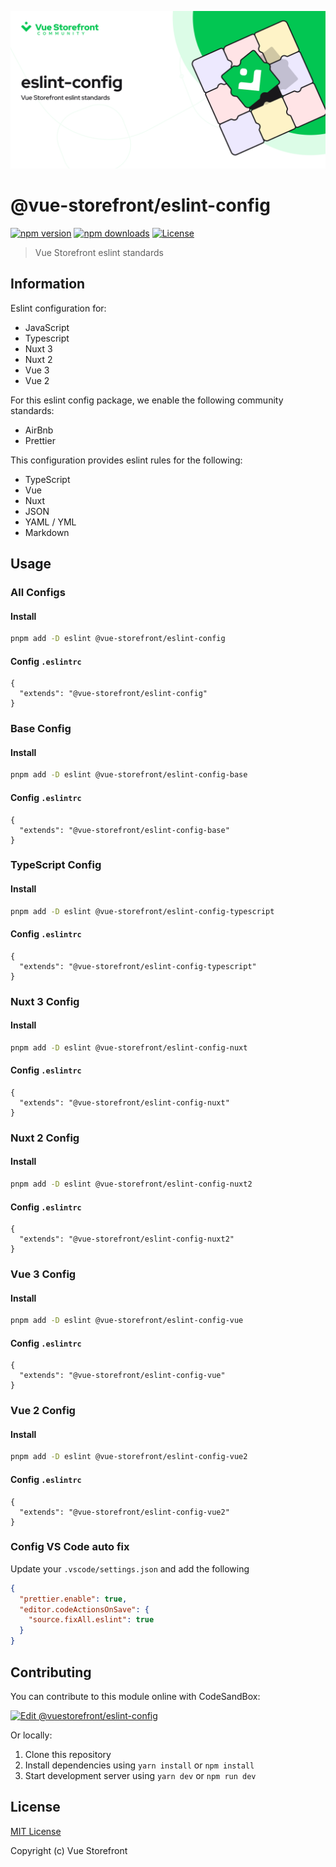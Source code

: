 [![vuestorefront/eslint-config](./cover.png)]()

# @vue-storefront/eslint-config

[![npm version][npm-version-src]][npm-version-href]
[![npm downloads][npm-downloads-src]][npm-downloads-href]
[![License][license-src]][license-href]

> Vue Storefront eslint standards

## Information

Eslint configuration for:
- JavaScript
- Typescript
- Nuxt 3
- Nuxt 2
- Vue 3
- Vue 2


For this eslint config package, we enable the following community standards:
- AirBnb
- Prettier

This configuration provides eslint rules for the following:
- TypeScript
- Vue
- Nuxt
- JSON
- YAML / YML
- Markdown

## Usage
### All Configs
#### Install
```bash
pnpm add -D eslint @vue-storefront/eslint-config
```

#### Config `.eslintrc`
```json{}[.eslintrc]
{
  "extends": "@vue-storefront/eslint-config"
}
```

### Base Config
#### Install
```bash
pnpm add -D eslint @vue-storefront/eslint-config-base
```

#### Config `.eslintrc`
```json{}[.eslintrc]
{
  "extends": "@vue-storefront/eslint-config-base"
}
```

### TypeScript Config
#### Install
```bash
pnpm add -D eslint @vue-storefront/eslint-config-typescript
```

#### Config `.eslintrc`
```json{}[.eslintrc]
{
  "extends": "@vue-storefront/eslint-config-typescript"
}
```

### Nuxt 3 Config
#### Install
```bash
pnpm add -D eslint @vue-storefront/eslint-config-nuxt
```

#### Config `.eslintrc`
```json{}[.eslintrc]
{
  "extends": "@vue-storefront/eslint-config-nuxt"
}
```

### Nuxt 2 Config
#### Install
```bash
pnpm add -D eslint @vue-storefront/eslint-config-nuxt2
```

#### Config `.eslintrc`
```json{}[.eslintrc]
{
  "extends": "@vue-storefront/eslint-config-nuxt2"
}
```

### Vue 3 Config
#### Install
```bash
pnpm add -D eslint @vue-storefront/eslint-config-vue
```

#### Config `.eslintrc`
```json{}[.eslintrc]
{
  "extends": "@vue-storefront/eslint-config-vue"
}
```

### Vue 2 Config
#### Install

```bash
pnpm add -D eslint @vue-storefront/eslint-config-vue2
```

#### Config `.eslintrc`
```json{}[.eslintrc]
{
  "extends": "@vue-storefront/eslint-config-vue2"
}
```

### Config VS Code auto fix

Update your `.vscode/settings.json` and add the following

```json
{
  "prettier.enable": true,
  "editor.codeActionsOnSave": {
    "source.fixAll.eslint": true
  }
}
```

## Contributing

You can contribute to this module online with CodeSandBox:

[![Edit @vuestorefront/eslint-config](https://codesandbox.io/static/img/play-codesandbox.svg)](https://codesandbox.io/s/github/vuestorefront/eslint-config/tree/main/?fontsize=14&hidenavigation=1&theme=dark)

Or locally:

1. Clone this repository
2. Install dependencies using `yarn install` or `npm install`
3. Start development server using `yarn dev` or `npm run dev`

## License

[MIT License](./LICENSE)

Copyright (c) Vue Storefront

<!-- Badges -->
[npm-version-src]: https://img.shields.io/npm/v/@vue-storefront/eslint-config/latest.svg
[npm-version-href]: https://npmjs.com/package/@vue-storefront/eslint-config

[npm-downloads-src]: https://img.shields.io/npm/dm/@vue-storefront/eslint-config.svg
[npm-downloads-href]: https://npmjs.com/package/@vue-storefront/eslint-config

[license-src]: https://img.shields.io/npm/l/@vue-storefront/eslint-config
[license-href]: https://npmjs.com/package/@vue-storefront/eslint-config